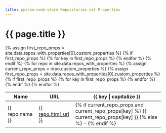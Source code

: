```yaml
---
title: pyiron-node-store Repositories mit Properties
---
```


<h1>{{ page.title }}</h1>

<table>
  <thead>
    <tr>
      <th>Name</th>
      <th>URL</th>
      {% assign first_repo_props = site.data.repos_with_properties[0].custom_properties %}
      {% if first_repo_props %}
        {% for key in first_repo_props %}
          <th>{{ key | capitalize }}</th>
        {% endfor %}
      {% endif %}
    </tr>
  </thead>
  <tbody>
    {% for repo in site.data.repos_with_properties %}
      <tr>
        <td>{{ repo.name }}</td>
        <td><a href="{{ repo.html_url }}">{{ repo.html_url }}</a></td>
        {% assign current_repo_props = repo.custom_properties %}
        {% assign first_repo_props = site.data.repos_with_properties[0].custom_properties %}
        {% if first_repo_props %}
          {% for key in first_repo_props %}
            <td>
              {% if current_repo_props and current_repo_props[key] %}
                {{ current_repo_props[key] }}
              {% else %}
                -
              {% endif %}
            </td>
          {% endfor %}
        {% endif %}
      </tr>
    {% endfor %}
  </tbody>
</table>

<script src="/test_node_store_pages/assets/js/script.js"></script>
